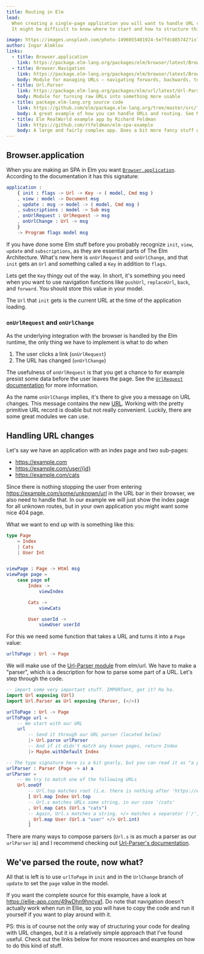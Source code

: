 ```yaml
---
title: Routing in Elm
lead:
  When creating a single-page application you will want to handle URL changes and routing.
  It might be difficult to know where to start and how to structure this well, so we will walk through what you need.

image: https://images.unsplash.com/photo-1496055401924-5e7fdc885742?ixlib=rb-1.2.1&ixid=eyJhcHBfaWQiOjEyMDd9&auto=format&fit=crop&w=2168&q=80
author: Ingar Almklov
links:
  - title: Browser.application
    link: https://package.elm-lang.org/packages/elm/browser/latest/Browser#application
  - title: Browser.Navigation
    link: https://package.elm-lang.org/packages/elm/browser/latest/Browser-Navigation
    body: Module for managing URLs – navigating forwards, backwards, to a URL etc.
  - title: Url.Parser
    link: https://package.elm-lang.org/packages/elm/url/latest/Url-Parser
    body: Module for turning raw URLs into something more usable
  - title: package.elm-lang.org source code
    link: https://github.com/elm/package.elm-lang.org/tree/master/src/frontend
    body: A great example of how you can handle URLs and routing. See Main.elm.
  - title: Elm RealWorld example app by Richard Feldman
    link: https://github.com/rtfeldman/elm-spa-example
    body: A large and fairly complex app. Does a bit more fancy stuff with routing and URL handling.
---
```


## Browser.application

When you are making an SPA in Elm you want [`Browser.application`](https://package.elm-lang.org/packages/elm/browser/latest/Browser#application).
According to the documentation it has this signature:

```elm
application :
    { init : flags -> Url -> Key -> ( model, Cmd msg )
    , view : model -> Document msg
    , update : msg -> model -> ( model, Cmd msg )
    , subscriptions : model -> Sub msg
    , onUrlRequest : UrlRequest -> msg
    , onUrlChange : Url -> msg
    }
    -> Program flags model msg
```

If you have done some Elm stuff before you probably recognize `init`, `view`, `update` and `subscriptions`, as they are essential parts of The Elm Architecture.
What's new here is `onUrlRequest` and `onUrlChange`, and that `init` gets an `Url` and something called a `Key` in addition to `flags`.

Lets get the `Key` thingy out of the way.
In short, it's something you need when you want to use navigation functions like `pushUrl`, `replaceUrl`, `back`, and `forward`.
You should store this value in your model.

The `Url` that `init` gets is the current URL at the time of the application loading.

### `onUrlRequest` and `onUrlChange`

As the underlying integration with the browser is handled by the Elm runtime, the only thing we have to implement is what to do when

1. The user clicks a link (`onUrlRequest`)
1. The URL has changed (`onUrlChange`)

The usefulness of `onUrlRequest` is that you get a chance to for example presist some data before the user leaves the page.
See the [`UrlRequest` documentation](https://package.elm-lang.org/packages/elm/browser/latest/Browser#UrlRequest) for more information.

As the name `onUrlChange` implies, it's there to give you a message on URL changes.
This message contains the new [URL](https://package.elm-lang.org/packages/elm/url/latest/Url#Url).
Working with the pretty primitive URL record is doable but not really convenient.
Luckily, there are some great modules we can use.

## Handling URL changes

Let's say we have an application with an index page and two sub-pages:

- https://example.com
- https://example.com/user/{id}
- https://example.com/cats

Since there is nothing stopping the user from entering https://example.com/some/unknown/url in the URL bar in their browser, we also need to handle that.
In our example we will just show the index page for all unknown routes, but in your own application you might want some nice 404 page.

What we want to end up with is something like this:

```elm
type Page
    = Index
    | Cats
    | User Int


viewPage : Page -> Html msg
viewPage page =
    case page of
        Index ->
            viewIndex

        Cats ->
            viewCats

        User userId ->
            viewUser userId
```

For this we need some function that takes a URL and turns it into a `Page` value:

```elm
urlToPage : Url -> Page
```

We will make use of the [Url-Parser module](https://package.elm-lang.org/packages/elm/url/latest/Url-Parser) from elm/url.
We have to make a "parser", which is a description for how to parse some part of a URL.
Let's step through the code.

```elm
-- import some very important stuff. IMPORTant, get it? Ha ha.
import Url exposing (Url)
import Url.Parser as Url exposing (Parser, (</>))

urlToPage : Url -> Page
urlToPage url =
    -- We start with our URL
    url
        -- Send it through our URL parser (located below)
        |> Url.parse urlParser
        -- And if it didn't match any known pages, return Index
        |> Maybe.withDefault Index

-- The type signature here is a bit gnarly, but you can read it as "a parser for a Page"
urlParser : Parser (Page -> a) a
urlParser =
    -- We try to match one of the following URLs
    Url.oneOf
        -- Url.top matches root (i.e. there is nothing after 'https://example.com')
        [ Url.map Index Url.top
        -- Url.s matches URLs some string, in our case '/cats'
        , Url.map Cats (Url.s "cats")
        -- Again, Url.s matches a string. </> matches a separator ('/') in the URL, and Url.int matches any integer and "returns" it, so that the user page value gets the user ID
        , Url.map User (Url.s "user" </> Url.int)
        ]
```

There are many ways to compose parsers (`Url.s` is as much a parser as our `urlParser` is) and I recommend checking out [Url-Parser's documentation](https://package.elm-lang.org/packages/elm/url/latest/Url-Parser).

## We've parsed the route, now what?

All that is left is to use `urlToPage` in `init` and in the `UrlChange` branch of `update` to set the `page` value in the model.

If you want the complete source for this example, have a look at https://ellie-app.com/49wDhn9hncya1.
Do note that navigation doesn't actually work when run in Ellie, so you will have to copy the code and run it yourself if you want to play around with it.

PS: this is of course not the only way of structuring your code for dealing with URL changes, but it is a relatively simple approach that I've found useful.
Check out the links below for more resources and examples on how to do this kind of stuff.
